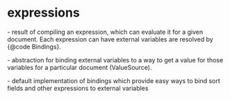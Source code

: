 ﻿<!--
 Licensed to the Apache Software Foundation (ASF) under one or more
 contributor license agreements.  See the NOTICE file distributed with
 this work for additional information regarding copyright ownership.
 The ASF licenses this file to You under the Apache License, Version 2.0
 (the "License"); you may not use this file except in compliance with
 the License.  You may obtain a copy of the License at

     http://www.apache.org/licenses/LICENSE-2.0

 Unless required by applicable law or agreed to in writing, software
 distributed under the License is distributed on an "AS IS" BASIS,
 WITHOUT WARRANTIES OR CONDITIONS OF ANY KIND, either express or implied.
 See the License for the specific language governing permissions and
 limitations under the License.
-->

# expressions

 [](xref:Lucene.Net.Expressions.Expression) - result of compiling an expression, which can evaluate it for a given document. Each expression can have external variables are resolved by {@code Bindings}. 

 [](xref:Lucene.Net.Expressions.Bindings) - abstraction for binding external variables to a way to get a value for those variables for a particular document (ValueSource). 

 [](xref:Lucene.Net.Expressions.SimpleBindings) - default implementation of bindings which provide easy ways to bind sort fields and other expressions to external variables 